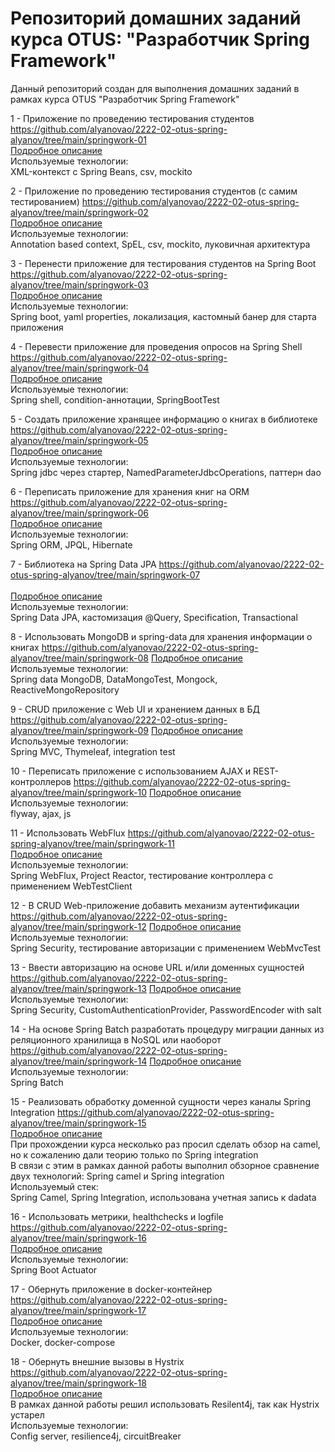 # Репозиторий домашних заданий курса OTUS: "Разработчик Spring Framework"
Данный репозиторий создан для выполнения домашних заданий в рамках курса OTUS "Разработчик Spring Framework"


1 - Приложение по проведению тестирования студентов<br/>
https://github.com/alyanovao/2222-02-otus-spring-alyanov/tree/main/springwork-01 <br/>
[Подробное описание](https://github.com/alyanovao/2222-02-otus-spring-alyanov/blob/main/springwork-01/README.md)<br/>
Используемые технологии:<br/>
XML-контекст c Spring Beans, csv, mockito

2 - Приложение по проведению тестирования студентов (с самим тестированием)
https://github.com/alyanovao/2222-02-otus-spring-alyanov/tree/main/springwork-02 <br/>
[Подробное описание](https://github.com/alyanovao/2222-02-otus-spring-alyanov/blob/main/springwork-02/README.md)<br/>
Используемые технологии:<br/>
Annotation based context, SpEL, csv, mockito, луковичная архитектура

3 - Перенести приложение для тестирования студентов на Spring Boot
https://github.com/alyanovao/2222-02-otus-spring-alyanov/tree/main/springwork-03 <br/>
[Подробное описание](https://github.com/alyanovao/2222-02-otus-spring-alyanov/blob/main/springwork-03/README.md)<br/>
Используемые технологии:<br/>
Spring boot, yaml properties, локализация, кастомный банер для старта приложения

4 - Перевести приложение для проведения опросов на Spring Shell
https://github.com/alyanovao/2222-02-otus-spring-alyanov/tree/main/springwork-04 <br/>
[Подробное описание](https://github.com/alyanovao/2222-02-otus-spring-alyanov/blob/main/springwork-04/README.md)<br/>
Используемые технологии:<br/>
Spring shell, condition-аннотации, SpringBootTest

5 - Создать приложение хранящее информацию о книгах в библиотеке
https://github.com/alyanovao/2222-02-otus-spring-alyanov/tree/main/springwork-05 <br/>
[Подробное описание](https://github.com/alyanovao/2222-02-otus-spring-alyanov/blob/main/springwork-05/README.md)<br/>
Используемые технологии:<br/>
Spring jdbc через стартер, NamedParameterJdbcOperations, паттерн dao

6 - Переписать приложение для хранения книг на ORM
https://github.com/alyanovao/2222-02-otus-spring-alyanov/tree/main/springwork-06 <br/>
[Подробное описание](https://github.com/alyanovao/2222-02-otus-spring-alyanov/blob/main/springwork-06/README.md)<br/>
Используемые технологии:<br/>
Spring ORM, JPQL, Hibernate

7 - Библиотека на Spring Data JPA
https://github.com/alyanovao/2222-02-otus-spring-alyanov/tree/main/springwork-07 <br/>\
[Подробное описание](https://github.com/alyanovao/2222-02-otus-spring-alyanov/blob/main/springwork-07/README.md)<br/>
Используемые технологии:<br/>
Spring Data JPA, кастомизация @Query, Specification, Transactional

8 - Использовать MongoDB и spring-data для хранения информации о книгах
https://github.com/alyanovao/2222-02-otus-spring-alyanov/tree/main/springwork-08
[Подробное описание](https://github.com/alyanovao/2222-02-otus-spring-alyanov/blob/main/springwork-08/README.md)<br/>
Используемые технологии:<br/>
Spring data MongoDB, DataMongoTest, Mongock, ReactiveMongoRepository

9 - CRUD приложение с Web UI и хранением данных в БД
https://github.com/alyanovao/2222-02-otus-spring-alyanov/tree/main/springwork-09
[Подробное описание](https://github.com/alyanovao/2222-02-otus-spring-alyanov/blob/main/springwork-09/README.md)<br/>
Используемые технологии:<br/>
Spring MVC, Thymeleaf, integration test

10 - Переписать приложение с использованием AJAX и REST-контроллеров
https://github.com/alyanovao/2222-02-otus-spring-alyanov/tree/main/springwork-10
[Подробное описание](https://github.com/alyanovao/2222-02-otus-spring-alyanov/blob/main/springwork-10/README.md)<br/>
Используемые технологии:<br/>
flyway, ajax, js

11 - Использовать WebFlux
https://github.com/alyanovao/2222-02-otus-spring-alyanov/tree/main/springwork-11 <br/>
[Подробное описание](https://github.com/alyanovao/2222-02-otus-spring-alyanov/blob/main/springwork-11/README.md)<br/>
Используемые технологии:<br/>
Spring WebFlux, Project Reactor, тестирование контроллера с применением WebTestClient

12 - В CRUD Web-приложение добавить механизм аутентификации
https://github.com/alyanovao/2222-02-otus-spring-alyanov/tree/main/springwork-12
[Подробное описание](https://github.com/alyanovao/2222-02-otus-spring-alyanov/blob/main/springwork-12/README.md)<br/>
Используемые технологии:<br/>
Spring Security, тестирование авторизации с применением WebMvcTest

13 - Ввести авторизацию на основе URL и/или доменных сущностей
https://github.com/alyanovao/2222-02-otus-spring-alyanov/tree/main/springwork-13
[Подробное описание](https://github.com/alyanovao/2222-02-otus-spring-alyanov/blob/main/springwork-13/README.md)<br/>
Используемые технологии:<br/>
Spring Security, CustomAuthenticationProvider, PasswordEncoder with salt

14 - На основе Spring Batch разработать процедуру миграции данных из реляционного хранилища в NoSQL или наоборот
https://github.com/alyanovao/2222-02-otus-spring-alyanov/tree/main/springwork-14
[Подробное описание](https://github.com/alyanovao/2222-02-otus-spring-alyanov/blob/main/springwork-14/README.md)<br/>
Используемые технологии:<br/>
Spring Batch

15 - Реализовать обработку доменной сущности через каналы Spring Integration
https://github.com/alyanovao/2222-02-otus-spring-alyanov/tree/main/springwork-15 <br/>
[Подробное описание](https://github.com/alyanovao/2222-02-otus-spring-alyanov/blob/main/springwork-15/README.md)<br/>
При прохождении курса несколько раз просил сделать обзор на camel, но к сожалению дали теорию только по Spring integration<br/>
В связи с этим в рамках данной работы выполнил обзорное сравнение двух технологий: Spring camel и Spring integration<br/>
Используемый стек:<br/>
Spring Camel, Spring Integration, использована учетная запись к dadata

16 - Использовать метрики, healthchecks и logfile<br/>
https://github.com/alyanovao/2222-02-otus-spring-alyanov/tree/main/springwork-16 <br/>
[Подробное описание](https://github.com/alyanovao/2222-02-otus-spring-alyanov/blob/main/springwork-16/README.md)<br/>
Используемые технологии:<br/>
Spring Boot Actuator

17 - Обернуть приложение в docker-контейнер<br/>
https://github.com/alyanovao/2222-02-otus-spring-alyanov/tree/main/springwork-17 <br/>
[Подробное описание](https://github.com/alyanovao/2222-02-otus-spring-alyanov/blob/main/springwork-17/README.md)<br/>
Используемые технологии:<br/>
Docker, docker-compose

18 - Обернуть внешние вызовы в Hystrix<br/>
https://github.com/alyanovao/2222-02-otus-spring-alyanov/tree/main/springwork-18 <br/>
[Подробное описание](https://github.com/alyanovao/2222-02-otus-spring-alyanov/blob/main/springwork-18/README.md)<br/>
В рамках данной работы решил использовать Resilent4j, так как Hystrix устарел<br/>
Используемые технологии:<br/>
Config server, resilience4j, circuitBreaker
